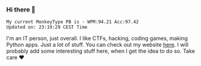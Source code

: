 ### Hi there 👋
<!-- PB START -->
```
My current MonkeyType PB is - WPM:94.21 Acc:97.42
Updated on: 23:19:29 CEST Time
```
<!-- PB END -->
I'm an IT person, just overall. I like CTFs, hacking, coding games, making Python apps. Just a lot of stuff.
You can check out my website [here](https://skill3472.github.io/).
I will probably add some interesting stuff here, when I get the idea to do so. Take care ❤️
